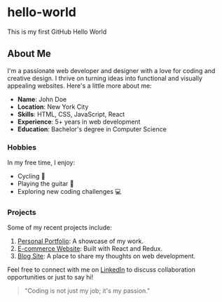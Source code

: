 # hello-world
This is my first GitHub Hello World
## About Me

I'm a passionate web developer and designer with a love for coding and creative design. I thrive on turning ideas into functional and visually appealing websites. Here's a little more about me:

- **Name**: John Doe
- **Location**: New York City
- **Skills**: HTML, CSS, JavaScript, React
- **Experience**: 5+ years in web development
- **Education**: Bachelor's degree in Computer Science

### Hobbies

In my free time, I enjoy:
- Cycling 🚴
- Playing the guitar 🎸
- Exploring new coding challenges 💻

### Projects

Some of my recent projects include:

1. [Personal Portfolio](https://www.example.com/portfolio): A showcase of my work.
2. [E-commerce Website](https://www.example.com/ecommerce): Built with React and Redux.
3. [Blog Site](https://www.example.com/blog): A place to share my thoughts on web development.

Feel free to connect with me on [LinkedIn](https://www.linkedin.com/in/johndoe) to discuss collaboration opportunities or just to say hi!

> "Coding is not just my job; it's my passion."

